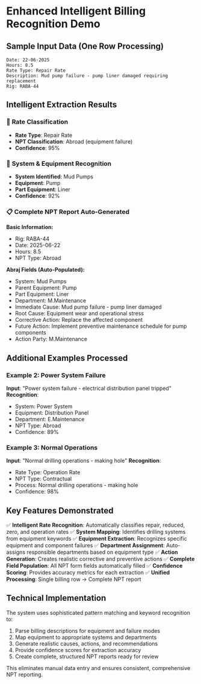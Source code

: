 # Enhanced Intelligent Billing Recognition Demo

## Sample Input Data (One Row Processing)
```
Date: 22-06-2025
Hours: 8.5
Rate Type: Repair Rate
Description: Mud pump failure - pump liner damaged requiring replacement
Rig: RABA-44
```

## Intelligent Extraction Results

### 🎯 **Rate Classification**
- **Rate Type**: Repair Rate
- **NPT Classification**: Abroad (equipment failure)
- **Confidence**: 95%

### 🔧 **System & Equipment Recognition**
- **System Identified**: Mud Pumps
- **Equipment**: Pump
- **Part Equipment**: Liner
- **Confidence**: 92%

### 📋 **Complete NPT Report Auto-Generated**

**Basic Information:**
- Rig: RABA-44
- Date: 2025-06-22
- Hours: 8.5
- NPT Type: Abroad

**Abraj Fields (Auto-Populated):**
- System: Mud Pumps
- Parent Equipment: Pump
- Part Equipment: Liner
- Department: M.Maintenance
- Immediate Cause: Mud pump failure - pump liner damaged
- Root Cause: Equipment wear and operational stress
- Corrective Action: Replace the affected component
- Future Action: Implement preventive maintenance schedule for pump components
- Action Party: M.Maintenance

## Additional Examples Processed

### Example 2: Power System Failure
**Input**: "Power system failure - electrical distribution panel tripped"
**Recognition**:
- System: Power System
- Equipment: Distribution Panel
- Department: E.Maintenance
- NPT Type: Abroad
- Confidence: 89%

### Example 3: Normal Operations
**Input**: "Normal drilling operations - making hole"
**Recognition**:
- Rate Type: Operation Rate
- NPT Type: Contractual
- Process: Normal drilling operations - making hole
- Confidence: 98%

## Key Features Demonstrated

✅ **Intelligent Rate Recognition**: Automatically classifies repair, reduced, zero, and operation rates
✅ **System Mapping**: Identifies drilling systems from equipment keywords
✅ **Equipment Extraction**: Recognizes specific equipment and component failures
✅ **Department Assignment**: Auto-assigns responsible departments based on equipment type
✅ **Action Generation**: Creates realistic corrective and preventive actions
✅ **Complete Field Population**: All NPT form fields automatically filled
✅ **Confidence Scoring**: Provides accuracy metrics for each extraction
✅ **Unified Processing**: Single billing row → Complete NPT report

## Technical Implementation

The system uses sophisticated pattern matching and keyword recognition to:
1. Parse billing descriptions for equipment and failure modes
2. Map equipment to appropriate systems and departments
3. Generate realistic causes, actions, and recommendations
4. Provide confidence scores for extraction accuracy
5. Create complete, structured NPT reports ready for review

This eliminates manual data entry and ensures consistent, comprehensive NPT reporting.